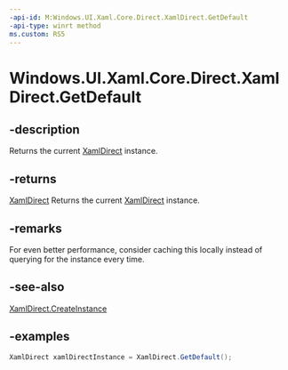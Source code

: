 ```yaml
---
-api-id: M:Windows.UI.Xaml.Core.Direct.XamlDirect.GetDefault
-api-type: winrt method
ms.custom: RS5
---
```


<!-- Method syntax.
public XamlDirect XamlDirect.GetDefault()
-->

# Windows.UI.Xaml.Core.Direct.XamlDirect.GetDefault

## -description
Returns the current [XamlDirect](xamldirect.md) instance. 

## -returns
[XamlDirect](xamldirect.md)
Returns the current [XamlDirect](xamldirect.md) instance. 

## -remarks
For even better performance, consider caching this locally instead of querying for the instance every time.

## -see-also
[XamlDirect.CreateInstance](xamldirect_createinstance_2026807211.md)

## -examples

```csharp
XamlDirect xamlDirectInstance = XamlDirect.GetDefault();
```
